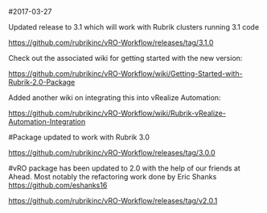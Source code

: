 #2017-03-27

Updated release to 3.1 which will work with Rubrik clusters running 3.1 code

https://github.com/rubrikinc/vRO-Workflow/releases/tag/3.1.0

Check out the associated wiki for getting started with the new version:

https://github.com/rubrikinc/vRO-Workflow/wiki/Getting-Started-with-Rubrik-2.0-Package

Added another wiki on integrating this into vRealize Automation:

https://github.com/rubrikinc/vRO-Workflow/wiki/Rubrik-vRealize-Automation-Integration


#Package updated to work with Rubrik 3.0

https://github.com/rubrikinc/vRO-Workflow/releases/tag/3.0.0

#vRO package has been updated to 2.0 with the help of our friends at Ahead.  Most notably the refactoring work done by Eric Shanks https://github.com/eshanks16


https://github.com/rubrikinc/vRO-Workflow/releases/tag/v2.0.1

